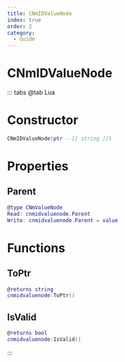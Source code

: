 ```yaml
---
title: CNmIDValueNode
index: true
order: 2
category:
  - Guide
---
```


# CNmIDValueNode

::: tabs
@tab Lua
# Constructor
```lua
CNmIDValueNode(ptr --[[ string ]])
```
# Properties
## Parent 
```lua
@type CNmValueNode
Read: cnmidvaluenode.Parent
Write: cnmidvaluenode.Parent = value
```
# Functions
## ToPtr
```lua
@returns string
cnmidvaluenode:ToPtr()
```
## IsValid
```lua
@returns bool
cnmidvaluenode:IsValid()
```

:::